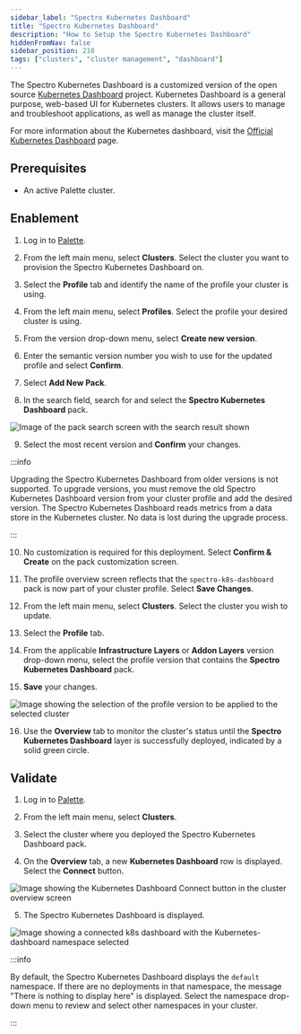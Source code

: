 ```yaml
---
sidebar_label: "Spectro Kubernetes Dashboard"
title: "Spectro Kubernetes Dashboard"
description: "How to Setup the Spectro Kubernetes Dashboard"
hiddenFromNav: false
sidebar_position: 210
tags: ["clusters", "cluster management", "dashboard"]
---
```


The Spectro Kubernetes Dashboard is a customized version of the open source
[Kubernetes Dashboard](https://github.com/kubernetes/dashboard) project. Kubernetes Dashboard is a general purpose,
web-based UI for Kubernetes clusters. It allows users to manage and troubleshoot applications, as well as manage the
cluster itself.

For more information about the Kubernetes dashboard, visit the
[Official Kubernetes Dashboard](https://kubernetes.io/docs/tasks/access-application-cluster/web-ui-dashboard/) page.

## Prerequisites

- An active Palette cluster.

## Enablement

1. Log in to [Palette](https://console.spectrocloud.com/).
2. From the left main menu, select **Clusters**. Select the cluster you want to provision the Spectro Kubernetes
   Dashboard on.

3. Select the **Profile** tab and identify the name of the profile your cluster is using.

4. From the left main menu, select **Profiles**. Select the profile your desired cluster is using.

5. From the version drop-down menu, select **Create new version**.

6. Enter the semantic version number you wish to use for the updated profile and select **Confirm**.

7. Select **Add New Pack**.

8. In the search field, search for and select the **Spectro Kubernetes Dashboard** pack.

![Image of the pack search screen with the search result shown](/clusters_cluster-management_spectro-kubernetes-dashboard_select-dashboard-pack.webp)

9. Select the most recent version and **Confirm** your changes.

:::info

Upgrading the Spectro Kubernetes Dashboard from older versions is not supported. To upgrade versions, you must remove
the old Spectro Kubernetes Dashboard version from your cluster profile and add the desired version. The Spectro
Kubernetes Dashboard reads metrics from a data store in the Kubernetes cluster. No data is lost during the upgrade
process.

:::

10. No customization is required for this deployment. Select **Confirm & Create** on the pack customization screen.

11. The profile overview screen reflects that the `spectro-k8s-dashboard` pack is now part of your cluster profile.
    Select **Save Changes**.

12. From the left main menu, select **Clusters**. Select the cluster you wish to update.

13. Select the **Profile** tab.

14. From the applicable **Infrastructure Layers** or **Addon Layers** version drop-down menu, select the profile version
    that contains the **Spectro Kubernetes Dashboard** pack.

15. **Save** your changes.

![Image showing the selection of the profile version to be applied to the selected cluster](/clusters_cluster-management_spectro-kubernetes-dashboard_apply-profile.webp)

16. Use the **Overview** tab to monitor the cluster's status until the **Spectro Kubernetes Dashboard** layer is
    successfully deployed, indicated by a solid green circle.

## Validate

1. Log in to [Palette](https://console.spectrocloud.com/).

2. From the left main menu, select **Clusters**.

3. Select the cluster where you deployed the Spectro Kubernetes Dashboard pack.

4. On the **Overview** tab, a new **Kubernetes Dashboard** row is displayed. Select the **Connect** button.

![Image showing the Kubernetes Dashboard Connect button in the cluster overview screen](/clusters_cluster-management_spectro-kubernetes-dashboard_connect.webp)

5. The Spectro Kubernetes Dashboard is displayed.

![Image showing a connected k8s dashboard with the Kubernetes-dashboard namespace selected](/clusters_cluster-management_spectro-kubernetes-dashboard_success.webp)

:::info

By default, the Spectro Kubernetes Dashboard displays the `default` namespace. If there are no deployments in that
namespace, the message "There is nothing to display here" is displayed. Select the namespace drop-down menu to review
and select other namespaces in your cluster.

:::
